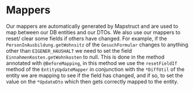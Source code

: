 # Mappers

Our mappers are automatically generated by Mapstruct and are used to map between our DB entities and our DTOs. We also use our mappers to reset/ clear some fields if others have changed. For example, if the `PersonInAusbildung.getWohnsitz` of the `GesuchFormular` changes to anything other than `EIGENER_HAUSHALT` we need to set the field `EinnahmenKosten.getWohnkosten` to null. This is done in the method annotated with `@BeforeMapping`, in this method we use the `resetFieldIf` method of the `EntityUpdateMapper` in conjunction with the `*DiffUtil` of the entity we are mapping to see if the field has changed, and if so, to set the value on the `*UpdateDto` which then gets correctly mapped to the entity.
